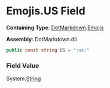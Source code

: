 # Emojis\.US Field

**Containing Type**: [DotMarkdown](../../README.md)\.[Emojis](../README.md)

**Assembly**: DotMarkdown\.dll

```csharp
public const string US = ":us:"
```

### Field Value

System\.[String](https://docs.microsoft.com/en-us/dotnet/api/system.string)